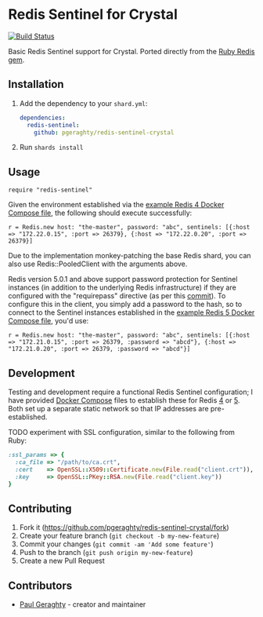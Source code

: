 # Redis Sentinel for Crystal

[![Build Status](https://travis-ci.com/pgeraghty/redis-sentinel-crystal.svg?branch=master)](https://travis-ci.com/pgeraghty/redis-sentinel-crystal)

Basic Redis Sentinel support for Crystal. Ported directly from the [Ruby Redis gem](https://github.com/redis/redis-rb).

## Installation

1. Add the dependency to your `shard.yml`:

   ```yaml
   dependencies:
     redis-sentinel:
       github: pgeraghty/redis-sentinel-crystal
   ```

2. Run `shards install`

## Usage

```crystal
require "redis-sentinel"
```

Given the environment established via the [example Redis 4 Docker Compose file](docker/redis4/docker-compose.yml), the following should execute successfully:

```crystal
r = Redis.new host: "the-master", password: "abc", sentinels: [{:host => "172.22.0.15", :port => 26379}, {:host => "172.22.0.20", :port => 26379}]
```

Due to the implementation monkey-patching the base Redis shard, you can also use Redis::PooledClient with the arguments above.

Redis version 5.0.1 and above support password protection for Sentinel instances (in addition to the underlying Redis infrastructure) if they are configured with the "requirepass" directive (as per this [commit](https://github.com/antirez/redis/commit/fa675256c127963c74ea68f8bab22ef105bada02)). To configure this in the client, you simply add a password to the hash, so to connect to the Sentinel instances established in the [example Redis 5 Docker Compose file](docker/redis5/docker-compose.yml), you'd use:

```crystal
r = Redis.new host: "the-master", password: "abc", sentinels: [{:host => "172.21.0.15", :port => 26379, :password => "abcd"}, {:host => "172.21.0.20", :port => 26379, :password => "abcd"}]
```

<!-- TODO: Write further usage instructions here -->

## Development

Testing and development require a functional Redis Sentinel configuration; I have provided [Docker Compose](https://docs.docker.com/compose/) files to establish these for Redis [4](docker/redis4/docker-compose.yml) or [5](docker/redis5/docker-compose.yml). Both set up a separate static network so that IP addresses are pre-established.

TODO experiment with SSL configuration, similar to the following from Ruby:
```ruby
:ssl_params => {
  :ca_file => "/path/to/ca.crt",
  :cert    => OpenSSL::X509::Certificate.new(File.read("client.crt")),
  :key     => OpenSSL::PKey::RSA.new(File.read("client.key"))
}
```

<!-- TODO: Write further development instructions here -->

## Contributing

1. Fork it (<https://github.com/pgeraghty/redis-sentinel-crystal/fork>)
2. Create your feature branch (`git checkout -b my-new-feature`)
3. Commit your changes (`git commit -am 'Add some feature'`)
4. Push to the branch (`git push origin my-new-feature`)
5. Create a new Pull Request

## Contributors

- [Paul Geraghty](https://github.com/pgeraghty) - creator and maintainer
